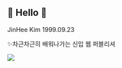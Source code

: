 ## 👋 Hello 👋

JinHee Kim
1999.09.23

✨차근차근히 배워나가는 신입 웹 퍼블리셔

<a href="https://www.instagram.com/" target="_blank">
  <img src="https://img.shields.io/badge/dsf-#31A8FF?style=flat-square&logo=Adobe Photoshop&logoColor=ffffff"/>
</a>

<!--
**kimjinhee99/kimjinhee99** is a ✨ _special_ ✨ repository because its `README.md` (this file) appears on your GitHub profile.

Here are some ideas to get you started:

- 🔭 I’m currently working on ...
- 🌱 I’m currently learning ...
- 👯 I’m looking to collaborate on ...
- 🤔 I’m looking for help with ...
- 💬 Ask me about ...
- 📫 How to reach me: ...
- 😄 Pronouns: ...
- ⚡ Fun fact: ...
-->
